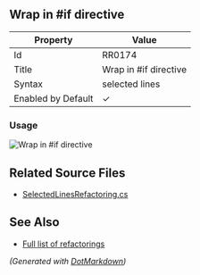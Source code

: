 ## Wrap in \#if directive

| Property           | Value                  |
| ------------------ | ---------------------- |
| Id                 | RR0174                 |
| Title              | Wrap in \#if directive |
| Syntax             | selected lines         |
| Enabled by Default | &#x2713;               |

### Usage

![Wrap in #if directive](../../images/refactorings/WrapInIfDirective.png)

## Related Source Files

* [SelectedLinesRefactoring.cs](../../src/Refactorings/CSharp/Refactorings/SelectedLinesRefactoring.cs)

## See Also

* [Full list of refactorings](Refactorings.md)

*\(Generated with [DotMarkdown](http://github.com/JosefPihrt/DotMarkdown)\)*